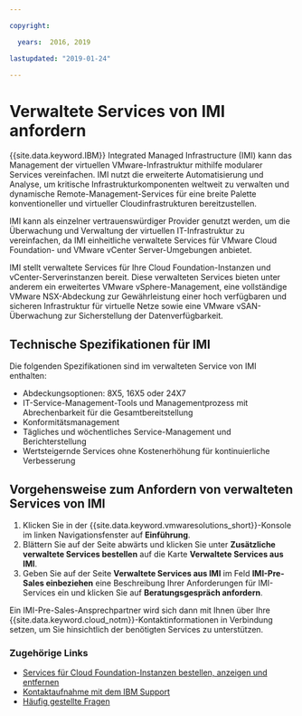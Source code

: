 ```yaml
---

copyright:

  years:  2016, 2019

lastupdated: "2019-01-24"

---
```


# Verwaltete Services von IMI anfordern

{{site.data.keyword.IBM}} Integrated Managed Infrastructure (IMI) kann das Management der virtuellen VMware-Infrastruktur mithilfe modularer Services vereinfachen. IMI nutzt die erweiterte Automatisierung und Analyse, um kritische Infrastrukturkomponenten weltweit zu verwalten und dynamische Remote-Management-Services für eine breite Palette konventioneller und virtueller Cloudinfrastrukturen bereitzustellen.

IMI kann als einzelner vertrauenswürdiger Provider genutzt werden, um die Überwachung und Verwaltung der virtuellen IT-Infrastruktur zu vereinfachen, da IMI einheitliche verwaltete Services für VMware Cloud Foundation- und VMware vCenter Server-Umgebungen anbietet.

IMI stellt verwaltete Services für Ihre Cloud Foundation-Instanzen und vCenter-Serverinstanzen bereit. Diese verwalteten Services bieten unter anderem ein erweitertes VMware vSphere-Management, eine vollständige VMware NSX-Abdeckung zur Gewährleistung einer hoch verfügbaren und sicheren Infrastruktur für virtuelle Netze sowie eine VMware vSAN-Überwachung zur Sicherstellung der Datenverfügbarkeit.

## Technische Spezifikationen für IMI

Die folgenden Spezifikationen sind im verwalteten Service von IMI enthalten:

* Abdeckungsoptionen: 8X5, 16X5 oder 24X7
* IT-Service-Management-Tools und Managementprozess mit Abrechenbarkeit für die Gesamtbereitstellung
* Konformitätsmanagement
* Tägliches und wöchentliches Service-Management und Berichterstellung
* Wertsteigernde Services ohne Kostenerhöhung für kontinuierliche Verbesserung

## Vorgehensweise zum Anfordern von verwalteten Services von IMI

1. Klicken Sie in der {{site.data.keyword.vmwaresolutions_short}}-Konsole im linken Navigationsfenster auf **Einführung**.
2. Blättern Sie auf der Seite abwärts und klicken Sie unter **Zusätzliche verwaltete Services bestellen** auf die Karte **Verwaltete Services aus IMI**.
3. Geben Sie auf der Seite **Verwaltete Services aus IMI** im Feld **IMI-Pre-Sales einbeziehen** eine Beschreibung Ihrer Anforderungen für IMI-Services ein und klicken Sie auf **Beratungsgespräch anfordern**.

Ein IMI-Pre-Sales-Ansprechpartner wird sich dann mit Ihnen über Ihre {{site.data.keyword.cloud_notm}}-Kontaktinformationen in Verbindung setzen, um Sie hinsichtlich der benötigten Services zu unterstützen.

### Zugehörige Links

* [Services für Cloud Foundation-Instanzen bestellen, anzeigen und entfernen](/docs/services/vmwaresolutions/sddc/sd_addingremovingservices.html)
* [Kontaktaufnahme mit dem IBM Support](/docs/services/vmwaresolutions/vmonic/trbl_support.html)
* [Häufig gestellte Fragen](/docs/services/vmwaresolutions/vmonic/faq.html)
